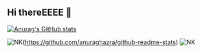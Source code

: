 ## Hi thereEEEE 👋

[![Anurag's GitHub stats](https://github-readme-stats.vercel.app/api?username=NerostavKuznetsov)](https://github.com/NerostavKuznetsov/github-readme-stats)


![NK](https://github-readme-stats.vercel.app/api?username=NerostavKuznetsov&show_icons=true&theme=merko&include_all_commits=true&count_private=true)(https://github.com/anuraghazra/github-readme-stats)
![NK](https://github-readme-stats.vercel.app/api/top-langs/?username=NerostavKuznetsov&layout=compact&theme=merko&width=400&count_private=true) 
<!-- [![Top Langs](https://github-readme-stats.vercel.app/api/top-langs/?username=NerostavKuznetsov&layout=pie)] -->













